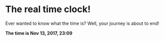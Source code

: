 # The real time clock!

Ever wanted to know what the time is? Well, your journey is about to end!

**The time is Nov 13, 2017, 23:09**